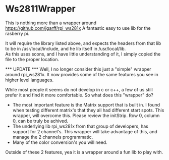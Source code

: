 # Ws2811Wrapper
This is nothing more than a wrapper around https://github.com/jgarff/rpi_ws281x  A fantastic easy to use lib for the rasberry pi.

It will require the library listed above, and expects the headers from that lib to be in /usr/local/include, and he lib itself in /usr/local/lib.  
As this uses scons, and I have little understanding of it, I simply copied the file to the proper location.

*** UPDATE ***
Well, I no longer consider this just a "simple" wrapper around rpi_ws281x. It now provides some of the same features you see in higher level languages.

While most people it seems do not develop in c or c++, a few of us still prefer it and find it more comfortable. So what does this "wrapper" do?

* The most important feature is the Matrix support that is built in.  I found when testing different matrix's that they all had different start spots.  This wrapper, will overcome this.  Please review the initStrip.  Row 0, column 0, can be truly be achived. 
* The underlying lib rpi_ws281x from that group of developers, has support for 2 channel's.   This wrapper will take advantage of this, and manage the 2 channels programmatic. 
* Many of the color conversion's you will need.


Outside of these 2 features, yea it is a wrapper around a fun lib to play with.
